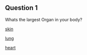 
## Question 1

Whats the largest Organ in your body?

[skin](https://github.com/henghuil9483/Sep10-CYOA-Plan./blob/main/corrects/correct.md)

[lung](https://github.com/henghuil9483/Sep10-CYOA-Plan./blob/main/start/death.md)

[heart](https://github.com/henghuil9483/Sep10-CYOA-Plan./blob/main/start/death.md)
